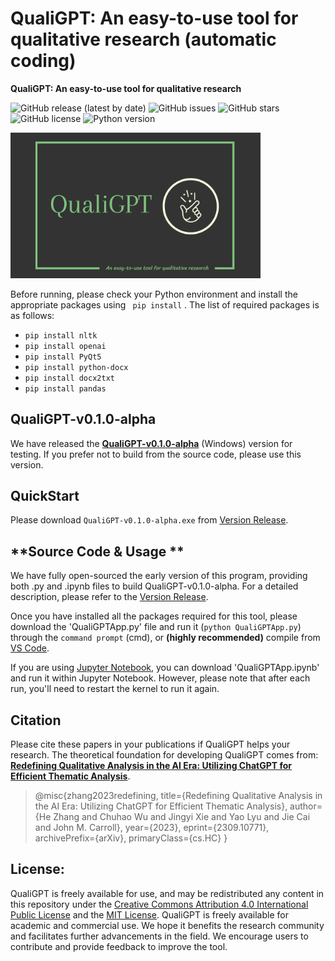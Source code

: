 # **QualiGPT: An easy-to-use tool for qualitative research (automatic coding)**
**QualiGPT: An easy-to-use tool for qualitative research**  

![GitHub release (latest by date)](https://img.shields.io/github/v/release/KindOPSTAR/QualiGPT)
![GitHub issues](https://img.shields.io/github/issues/KindOPSTAR/QualiGPT)
![GitHub stars](https://img.shields.io/github/stars/KindOPSTAR/QualiGPT)
![GitHub license](https://img.shields.io/github/license/KindOPSTAR/QualiGPT)
![Python version](https://img.shields.io/badge/python-3.8_|_Later-blue)

<img src="graph/Logo-QualiGPT.png" alt="Logo-QualiGPT" width="400">

Before running, please check your Python environment and install the appropriate packages using  ` pip install` .
The list of required packages is as follows:
- `pip install nltk` 
- `pip install openai`
- `pip install PyQt5`
- `pip install python-docx`
- `pip install docx2txt`
- `pip install pandas`

## **QualiGPT-v0.1.0-alpha**
We have released the **[QualiGPT-v0.1.0-alpha](https://github.com/KindOPSTAR/QualiGPT/releases)** (Windows) version for testing. If you prefer not to build from the source code, please use this version.

## **QuickStart**
Please download `QualiGPT-v0.1.0-alpha.exe` from [Version Release](https://github.com/KindOPSTAR/QualiGPT/releases).

## **Source Code & Usage **
We have fully open-sourced the early version of this program, providing both .py and .ipynb files to build QualiGPT-v0.1.0-alpha. For a detailed description, please refer to the [Version Release](https://github.com/KindOPSTAR/QualiGPT/releases).

Once you have installed all the packages required for this tool, please download the 'QualiGPTApp.py' file and run it (`python QualiGPTApp.py`) through the `command prompt` (cmd), or **(highly recommended)** compile from [VS Code](https://code.visualstudio.com/). 

If you are using [Jupyter Notebook](https://jupyter.org/), you can download 'QualiGPTApp.ipynb' and run it within Jupyter Notebook. However, please note that after each run, you'll need to restart the kernel to run it again.

## **Citation**
Please cite these papers in your publications if QualiGPT helps your research. The theoretical foundation for developing QualiGPT comes from: **[Redefining Qualitative Analysis in the AI Era: Utilizing ChatGPT for Efficient Thematic Analysis](https://arxiv.org/abs/2309.10771)**.

> @misc{zhang2023redefining,
      title={Redefining Qualitative Analysis in the AI Era: Utilizing ChatGPT for Efficient Thematic Analysis}, 
      author={He Zhang and Chuhao Wu and Jingyi Xie and Yao Lyu and Jie Cai and John M. Carroll},
      year={2023},
      eprint={2309.10771},
      archivePrefix={arXiv},
      primaryClass={cs.HC}
}

## **License:**
QualiGPT is freely available for use, and may be redistributed any content in this repository under the [Creative Commons Attribution 4.0 International Public License](https://creativecommons.org/licenses/by/4.0/legalcode) and the [MIT License](https://opensource.org/license/mit/). QualiGPT is freely available for academic and commercial use. We hope it benefits the research community and facilitates further advancements in the field. We encourage users to contribute and provide feedback to improve the tool.
